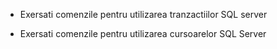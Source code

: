 - Exersati comenzile pentru utilizarea tranzactiilor SQL server 

- Exersati comenzile pentru utilizarea cursoarelor SQL Server 
